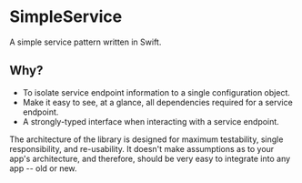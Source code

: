 # SimpleService

A simple service pattern written in Swift.

## Why?

- To isolate service endpoint information to a single configuration object.
- Make it easy to see, at a glance, all dependencies required for a service endpoint.
- A strongly-typed interface when interacting with a service endpoint.

The architecture of the library is designed for maximum testability, single responsibility, and re-usability. It doesn't make assumptions as to your app's architecture, and therefore, should be very easy to integrate into any app -- old or new.
